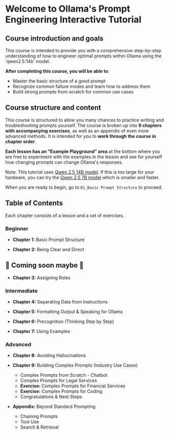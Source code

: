 # Welcome to Ollama's Prompt Engineering Interactive Tutorial

## Course introduction and goals

This course is intended to provide you with a comprehensive step-by-step understanding of how to engineer optimal prompts within Ollama using the 'qwen2.5:14b' model.

**After completing this course, you will be able to**:

- Master the basic structure of a good prompt 
- Recognize common failure modes and learn how to address them
- Build strong prompts from scratch for common use cases

## Course structure and content

This course is structured to allow you many chances to practice writing and troubleshooting prompts yourself. The course is broken up into **9 chapters with accompanying exercises**, as well as an appendix of even more advanced methods. It is intended for you to **work through the course in chapter order**.

**Each lesson has an "Example Playground" area** at the bottom where you are free to experiment with the examples in the lesson and see for yourself how changing prompts can change Ollama's responses.

Note: This tutorial uses [Qwen 2.5 14B model](https://ollama.com/library/qwen2.5:14b). If this is too large for your hardware, you can try the [Qwen 2.5 7B model](https://ollama.com/library/qwen2.5:7b) which is smaller and faster.


When you are ready to begin, go to `01_Basic Prompt Structure` to proceed.

## Table of Contents

Each chapter consists of a lesson and a set of exercises.

### Beginner

- **Chapter 1:** Basic Prompt Structure

- **Chapter 2:** Being Clear and Direct  

## 🤔 Coming soon maybe 🤔

- **Chapter 3:** Assigning Roles

### Intermediate

- **Chapter 4:** Separating Data from Instructions

- **Chapter 5:** Formatting Output & Speaking for Ollama

- **Chapter 6:** Precognition (Thinking Step by Step)

- **Chapter 7:** Using Examples

### Advanced

- **Chapter 8:** Avoiding Hallucinations

- **Chapter 9:** Building Complex Prompts (Industry Use Cases)
  - Complex Prompts from Scratch - Chatbot
  - Complex Prompts for Legal Services
  - **Exercise:** Complex Prompts for Financial Services
  - **Exercise:** Complex Prompts for Coding
  - Congratulations & Next Steps

- **Appendix:** Beyond Standard Prompting
  - Chaining Prompts
  - Tool Use
  - Search & Retrieval
